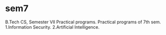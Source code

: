 # sem7
B.Tech CS, Semester VII Practical programs.
Practical programs of 7th sem.
1.Information Security.
2.Artificial Intelligence.
